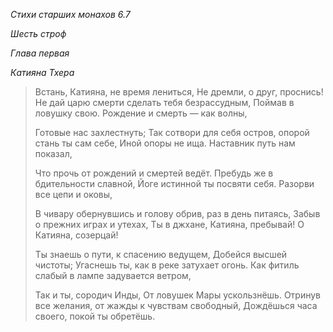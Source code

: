 *Стихи старших монахов 6\.7*

*Шесть строф*

*Глава первая*

*Катияна Тхера*

> Встань, Катияна, не время лениться,
> Не дремли, о друг, проснись\!
> Не дай царю смерти сделать тебя безрассудным,
> Поймав в ловушку свою\.
> Рождение и смерть — как волны,
>
> Готовые нас захлестнуть;
> Так сотвори для себя остров, опорой стань ты сам себе,
> Иной опоры не ища\.
> Наставник путь нам показал,
>
> Что прочь от рождений и смертей ведёт\.
> Пребудь же в бдительности славной,
> Йоге истинной ты посвяти себя\.
> Разорви все цепи и оковы,
>
> В чивару обернувшись и голову обрив, раз в день питаясь,
> Забыв о прежних играх и утехах,
> Ты в джхане, Катияна, пребывай\!
> О Катияна, созерцай\!
>
> Ты знаешь о пути, к спасению ведущем,
> Добейся высшей чистоты;
> Угаснешь ты, как в реке затухает огонь\.
> Как фитиль слабый в лампе задувается ветром,
>
> Так и ты, сородич Инды,
> От ловушек Мары ускользнёшь\.
> Отринув все желания, от жажды к чувствам свободный,
> Дождёшься часа своего, покой ты обретёшь\.